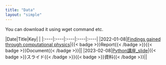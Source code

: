 ```yaml
---
title: "Data"
layout: "simple"
---
```


You can download it using wget command etc.

|Date|Title|Key| |
|:----|:----|:----|:----|:----|
|2022-01-08|[Findings gained through computational physics](/pdf/aipsamp.pdf)|{{< badge >}}Report{{< /badge >}}{{< badge >}}Document{{< /badge >}}||
|2023-02-08|[Python講座_slide](/pdf/Python講座_slide.pdf)|{{< badge >}}スライド{{< /badge >}}{{< badge >}}資料{{< /badge >}}||